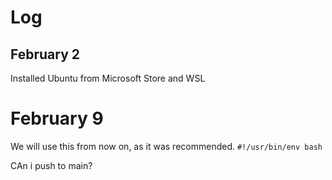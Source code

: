 # Log

## February 2

Installed Ubuntu from Microsoft Store and WSL

# February 9

We will use this from now on, as it was recommended.
`#!/usr/bin/env bash`

CAn i push to main?
